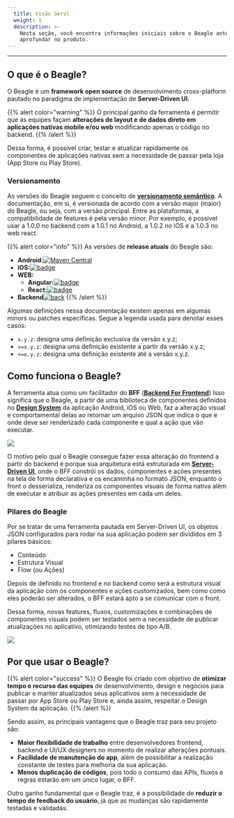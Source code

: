 ```yaml
---
  title: Visão Geral
  weight: 1
  description: >-
    Nesta seção, você encontra informações iniciais sobre o Beagle antes de se
    aprofundar no produto.
---
```


---

## O que é o Beagle?

O Beagle é um **framework open source** de desenvolvimento cross-platform pautado no paradigma de implementação de **Server-Driven UI.**

{{% alert color="warning" %}}
O principal ganho da ferramenta é permitir que as equipes façam **alterações de layout e de dados direto em aplicações nativas mobile e/ou web** modificando apenas o código no backend.
{{% /alert %}}

Dessa forma, é possível criar, testar e atualizar rapidamente os componentes de aplicações nativas sem a necessidade de passar pela loja \(App Store ou Play Store\).

### Versionamento <a id="version"></a>

As versões do Beagle seguem o conceito de [**versionamento semântico**](https://semver.org/). A documentação, em si, é versionada de acordo com a versão major \(maior\) do Beagle, ou seja, com a versão principal. Entre as plataformas, a compatibilidade de features é pela versão minor. Por exemplo, é possível usar a 1.0.0 no backend com a 1.0.1 no Android, a 1.0.2 no iOS e a 1.0.3 no web react.

{{% alert color="info" %}}
As versões de **release atuais** do Beagle são:

- **Android**:[![Maven Central](https://img.shields.io/maven-central/v/br.com.zup.beagle/android)](https://mvnrepository.com/artifact/br.com.zup.beagle/android)
- **iOS:**[![badge](https://img.shields.io/cocoapods/v/Beagle)]()
- **WEB:**
  - **Angular:**[![badge](https://img.shields.io/npm/v/@zup-it/beagle-angular?logo=Angular)](https://github.com/ZupIT/beagle-web-angular)
  - **React:**[![badge](https://img.shields.io/npm/v/@zup-it/beagle-react?logo=React)](https://github.com/ZupIT/beagle-web-react)
- **Backend**[![back](https://camo.githubusercontent.com/27998a386042ecb2cae7b9f09ae159bd07c935bd/68747470733a2f2f696d672e736869656c64732e696f2f6d6176656e2d63656e7472616c2f762f62722e636f6d2e7a75702e626561676c652f6672616d65776f726b)](https://mvnrepository.com/artifact/br.com.zup.beagle/framework)
  {{% /alert %}}

Algumas definições nessa documentação existem apenas em algumas minors ou patches específicas. Segue a legenda usada para denotar esses casos:

- `x.y.z`: designa uma definição exclusiva da versão x.y.z;
- `>=x.y.z`: designa uma definição existente a partir da versão x.y.z;
- `<=x.y.z`: designa uma definição existente até a versão x.y.z.

## Como funciona o Beagle?

A ferramenta atua como um facilitador do **BFF** \([**Backend For Frontend**](/pt/principais-conceitos#backend-for-frontend)\) Isso significa que o Beagle, a partir de uma biblioteca de componentes definidos no [**Design System**](/pt/principais-conceitos#design-system) da aplicação Android, iOS ou Web, faz a alteração visual e comportamental delas ao retornar um arquivo JSON que indica o que e onde deve ser renderizado cada componente e qual a ação que vão executar.

![](/beaglemobileback.png)

O motivo pelo qual o Beagle consegue fazer essa alteração do frontend a partir do backend é porque sua arquitetura está estruturada em [**Server-Driven UI**](/pt/principais-conceitos#server-driven-ui), onde o BFF constrói os dados, componentes e ações presentes na tela de forma declarativa e os encaminha no formato JSON, enquanto o front o desserializa, renderiza os componentes visuais de forma nativa além de executar e atribuir as ações presentes em cada um deles.

### Pilares do Beagle

Por se tratar de uma ferramenta pautada em Server-Driven UI, os objetos JSON configurados para rodar na sua aplicação podem ser divididos em 3 pilares básicos:

- Conteúdo
- Estrutura Visual
- Flow \(ou Ações\)

Depois de definido no frontend e no backend como será a estrutura visual da aplicação com os componentes e ações customizados, bem como como eles poderão ser alterados, o BFF estará apto a se comunicar com o front.

Dessa forma, novas features, fluxos, customizações e combinações de componentes visuais podem ser testados sem a necessidade de publicar atualizações no aplicativo, otimizando testes de tipo A/B.

![](/beaglecomp.png)

## Por que usar o Beagle?

{{% alert color="success" %}}
O Beagle foi criado com objetivo de **otimizar tempo e recurso das equipes** de desenvolvimento, design e negócios para publicar e manter atualizados seus aplicativos sem a necessidade de passar por App Store ou Play Store e, ainda assim, respeitar o Design System da aplicação.
{{% /alert %}}

Sendo assim, as principais vantagens que o Beagle traz para seu projeto são:

- **Maior flexibilidade de trabalho** entre desenvolvedores frontend, backend e UI/UX designers no momento de realizar alterações pontuais.
- **Facilidade de manutenção do app**, além de possibilitar a realização constante de testes para melhoria da sua aplicação.
- **Menos duplicação de códigos**, pois todo o consumo das APIs, fluxos e regras estarão em um único lugar, o BFF.

Outro ganho fundamental que o Beagle traz, é a possibilidade de **reduzir o tempo de feedback do usuário**, já que as mudanças são rapidamente testadas e validadas.
